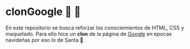 # clonGoogle 📱 📲

En este repositorio se busca reforzar los conociemientos de HTML, CSS y maquetado.
Para ello hice un **clon** de la página de [Google](https://www.google.com/ "Google") en epocas navideñas por eso lo de Santa 🎅.